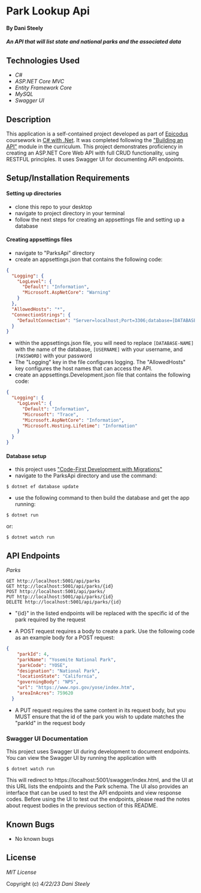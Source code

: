 # Park Lookup Api

#### By Dani Steely

#### _An API that will list state and national parks and the associated data_

## Technologies Used
* _C#_
* _ASP.NET Core MVC_
* _Entity Framework Core_
* _MySQL_
* _Swagger UI_

## Description
This application is a self-contained project developed as part of [Epicodus][Epicodus] coursework in [C# with .Net][C# course main]. It was completed following the ["Building an API"][C# chapter] module in the curriculum. This project demonstrates proficiency in creating an ASP.NET Core Web API with full CRUD functionality, using RESTFUL principles. It uses Swagger UI for documenting API endpoints.

## Setup/Installation Requirements
#### Setting up directories
* clone this repo to your desktop
* navigate to project directory in your terminal
* follow the next steps for creating an appsettings file and setting up a database

#### Creating appsettings files
* navigate to "ParksApi" directory
* create an appsettings.json that contains the following code:
```json
{
  "Logging": {
    "LogLevel": {
      "Default": "Information",
      "Microsoft.AspNetCore": "Warning"
    }
  },
  "AllowedHosts": "*",
  "ConnectionStrings": {
    "DefaultConnection": "Server=localhost;Port=3306;database=[DATABASE-NAME];uid=[USERNAME];pwd=[PASSWORD]"
  }
}
```
* within the appsettings.json file, you will need to replace `[DATABASE-NAME]` with the name of the database, `[USERNAME]` with your username, and `[PASSWORD]` with your password
* The "Logging" key in the file configures logging. The "AllowedHosts" key configures the host names that can access the API.
* create an appsettings.Development.json file that contains the following code:
```json
{
  "Logging": {
    "LogLevel": {
      "Default": "Information",
      "Microsoft": "Trace",
      "Microsoft.AspNetCore": "Information",
      "Microsoft.Hosting.Lifetime": "Information"
    }
  }
}
```

#### Database setup
* this project uses ["Code-First Development with Migrations"][Code-First Dev]
* navigate to the ParksApi directory and use the command:

```
$ dotnet ef database update
```

* use the following command to then build the database and get the app running:

```
$ dotnet run
```
or:
```
$ dotnet watch run
```

## API Endpoints
_Parks_
```
GET http://localhost:5001/api/parks
GET http://localhost:5001/api/parks/{id}
POST http://localhost:5001/api/parks/
PUT http://localhost:5001/api/parks/{id}
DELETE http://localhost:5001/api/parks/{id}
```
* "{id}" in the listed endpoints will be replaced with the specific id of the park required by the request

* A POST request requires a body to create a park. Use the following code as an example body for a POST request:
```json
{
    "parkId": 4,
    "parkName": "Yosemite National Park",
    "parkCode": "YOSE",
    "designation": "National Park",
    "locationState": "California",
    "governingBody": "NPS",
    "url": "https://www.nps.gov/yose/index.htm",
    "areaInAcres": 759620
  }
```
* A PUT request requires the same content in its request body, but you MUST ensure that the id of the park you wish to update matches the "parkId" in the request body

### Swagger UI Documentation
This project uses Swagger UI during development to document endpoints. You can view the Swagger UI by running the application with
```
$ dotnet watch run
```
This will redirect to https://localhost:5001/swagger/index.html, and the UI at this URL lists the endpoints and the Park schema. The UI also provides an interface that can be used to test the API endpoints and view response codes. Before using the UI to test out the endpoints, please read the notes about request bodies in the previous section of this README.

## Known Bugs
* No known bugs

## License

_MIT License_

Copyright (c) _4/22/23_ _Dani Steely_

[Epicodus]: https://www.epicodus.com/
[C# course main]: https://www.learnhowtoprogram.com/c-and-net-part-time
[C# chapter]: https://www.learnhowtoprogram.com/c-and-net-part-time/building-an-api
[Code-First Dev]: https://www.learnhowtoprogram.com/c-and-net-part-time/many-to-many-relationships/code-first-development-and-migrations


